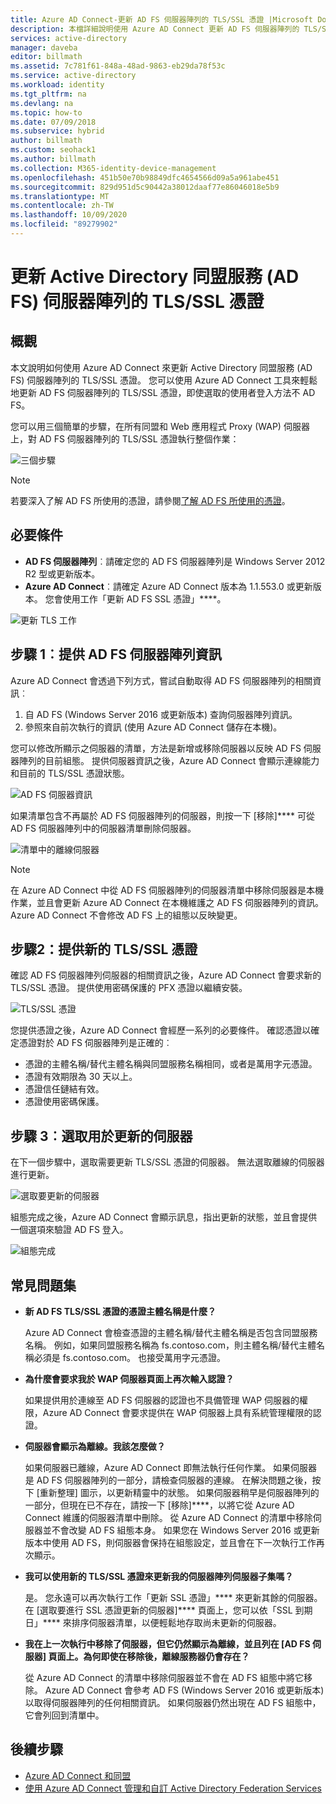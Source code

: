 ```yaml
---
title: Azure AD Connect-更新 AD FS 伺服器陣列的 TLS/SSL 憑證 |Microsoft Docs
description: 本檔詳細說明使用 Azure AD Connect 更新 AD FS 伺服器陣列的 TLS/SSL 憑證的步驟。
services: active-directory
manager: daveba
editor: billmath
ms.assetid: 7c781f61-848a-48ad-9863-eb29da78f53c
ms.service: active-directory
ms.workload: identity
ms.tgt_pltfrm: na
ms.devlang: na
ms.topic: how-to
ms.date: 07/09/2018
ms.subservice: hybrid
author: billmath
ms.custom: seohack1
ms.author: billmath
ms.collection: M365-identity-device-management
ms.openlocfilehash: 451b50e70b98849dfc4654566d09a5a961abe451
ms.sourcegitcommit: 829d951d5c90442a38012daaf77e86046018e5b9
ms.translationtype: MT
ms.contentlocale: zh-TW
ms.lasthandoff: 10/09/2020
ms.locfileid: "89279902"
---
```

# <a name="update-the-tlsssl-certificate-for-an-active-directory-federation-services-ad-fs-farm"></a>更新 Active Directory 同盟服務 (AD FS) 伺服器陣列的 TLS/SSL 憑證

## <a name="overview"></a>概觀
本文說明如何使用 Azure AD Connect 來更新 Active Directory 同盟服務 (AD FS) 伺服器陣列的 TLS/SSL 憑證。 您可以使用 Azure AD Connect 工具來輕鬆地更新 AD FS 伺服器陣列的 TLS/SSL 憑證，即使選取的使用者登入方法不 AD FS。

您可以用三個簡單的步驟，在所有同盟和 Web 應用程式 Proxy (WAP) 伺服器上，對 AD FS 伺服器陣列的 TLS/SSL 憑證執行整個作業：

![三個步驟](./media/how-to-connect-fed-ssl-update/threesteps.png)


>[!NOTE]
>若要深入了解 AD FS 所使用的憑證，請參閱[了解 AD FS 所使用的憑證](/previous-versions/windows/it-pro/windows-server-2008-R2-and-2008/cc730660(v=ws.11))。

## <a name="prerequisites"></a>必要條件

* **AD FS 伺服器陣列**︰請確定您的 AD FS 伺服器陣列是 Windows Server 2012 R2 型或更新版本。
* **Azure AD Connect**︰請確定 Azure AD Connect 版本為 1.1.553.0 或更新版本。 您會使用工作「更新 AD FS SSL 憑證」****。

![更新 TLS 工作](./media/how-to-connect-fed-ssl-update/updatessltask.png)

## <a name="step-1-provide-ad-fs-farm-information"></a>步驟 1︰提供 AD FS 伺服器陣列資訊

Azure AD Connect 會透過下列方式，嘗試自動取得 AD FS 伺服器陣列的相關資訊︰
1. 自 AD FS (Windows Server 2016 或更新版本) 查詢伺服器陣列資訊。
2. 參照來自前次執行的資訊 (使用 Azure AD Connect 儲存在本機)。

您可以修改所顯示之伺服器的清單，方法是新增或移除伺服器以反映 AD FS 伺服器陣列的目前組態。 提供伺服器資訊之後，Azure AD Connect 會顯示連線能力和目前的 TLS/SSL 憑證狀態。

![AD FS 伺服器資訊](./media/how-to-connect-fed-ssl-update/adfsserverinfo.png)

如果清單包含不再屬於 AD FS 伺服器陣列的伺服器，則按一下 [移除]**** 可從 AD FS 伺服器陣列中的伺服器清單刪除伺服器。

![清單中的離線伺服器](./media/how-to-connect-fed-ssl-update/offlineserverlist.png)

>[!NOTE]
> 在 Azure AD Connect 中從 AD FS 伺服器陣列的伺服器清單中移除伺服器是本機作業，並且會更新 Azure AD Connect 在本機維護之 AD FS 伺服器陣列的資訊。 Azure AD Connect 不會修改 AD FS 上的組態以反映變更。    

## <a name="step-2-provide-a-new-tlsssl-certificate"></a>步驟2：提供新的 TLS/SSL 憑證

確認 AD FS 伺服器陣列伺服器的相關資訊之後，Azure AD Connect 會要求新的 TLS/SSL 憑證。 提供使用密碼保護的 PFX 憑證以繼續安裝。

![TLS/SSL 憑證](./media/how-to-connect-fed-ssl-update/certificate.png)

您提供憑證之後，Azure AD Connect 會經歷一系列的必要條件。 確認憑證以確定憑證對於 AD FS 伺服器陣列是正確的︰

-   憑證的主體名稱/替代主體名稱與同盟服務名稱相同，或者是萬用字元憑證。
-   憑證有效期限為 30 天以上。
-   憑證信任鏈結有效。
-   憑證使用密碼保護。

## <a name="step-3-select-servers-for-the-update"></a>步驟 3︰選取用於更新的伺服器

在下一個步驟中，選取需要更新 TLS/SSL 憑證的伺服器。 無法選取離線的伺服器進行更新。

![選取要更新的伺服器](./media/how-to-connect-fed-ssl-update/selectservers.png)

組態完成之後，Azure AD Connect 會顯示訊息，指出更新的狀態，並且會提供一個選項來驗證 AD FS 登入。

![組態完成](./media/how-to-connect-fed-ssl-update/configurecomplete.png)   

## <a name="faqs"></a>常見問題集

* **新 AD FS TLS/SSL 憑證的憑證主體名稱是什麼？**

    Azure AD Connect 會檢查憑證的主體名稱/替代主體名稱是否包含同盟服務名稱。 例如，如果同盟服務名稱為 fs.contoso.com，則主體名稱/替代主體名稱必須是 fs.contoso.com。  也接受萬用字元憑證。

* **為什麼會要求我於 WAP 伺服器頁面上再次輸入認證？**

    如果提供用於連線至 AD FS 伺服器的認證也不具備管理 WAP 伺服器的權限，Azure AD Connect 會要求提供在 WAP 伺服器上具有系統管理權限的認證。

* **伺服器會顯示為離線。我該怎麼做？**

    如果伺服器已離線，Azure AD Connect 即無法執行任何作業。 如果伺服器是 AD FS 伺服器陣列的一部分，請檢查伺服器的連線。 在解決問題之後，按下 [重新整理] 圖示，以更新精靈中的狀態。 如果伺服器稍早是伺服器陣列的一部分，但現在已不存在，請按一下 [移除]****，以將它從 Azure AD Connect 維護的伺服器清單中刪除。 從 Azure AD Connect 的清單中移除伺服器並不會改變 AD FS 組態本身。 如果您在 Windows Server 2016 或更新版本中使用 AD FS，則伺服器會保持在組態設定，並且會在下一次執行工作再次顯示。

* **我可以使用新的 TLS/SSL 憑證來更新我的伺服器陣列伺服器子集嗎？**

    是。 您永遠可以再次執行工作「更新 SSL 憑證」**** 來更新其餘的伺服器。 在 [選取要進行 SSL 憑證更新的伺服器]**** 頁面上，您可以依「SSL 到期日」**** 來排序伺服器清單，以便輕鬆地存取尚未更新的伺服器。

* **我在上一次執行中移除了伺服器，但它仍然顯示為離線，並且列在 [AD FS 伺服器] 頁面上。為何即使在移除後，離線服務器仍會存在？**

    從 Azure AD Connect 的清單中移除伺服器並不會在 AD FS 組態中將它移除。 Azure AD Connect 會參考 AD FS (Windows Server 2016 或更新版本) 以取得伺服器陣列的任何相關資訊。 如果伺服器仍然出現在 AD FS 組態中，它會列回到清單中。  

## <a name="next-steps"></a>後續步驟

- [Azure AD Connect 和同盟](how-to-connect-fed-whatis.md)
- [使用 Azure AD Connect 管理和自訂 Active Directory Federation Services](how-to-connect-fed-management.md)